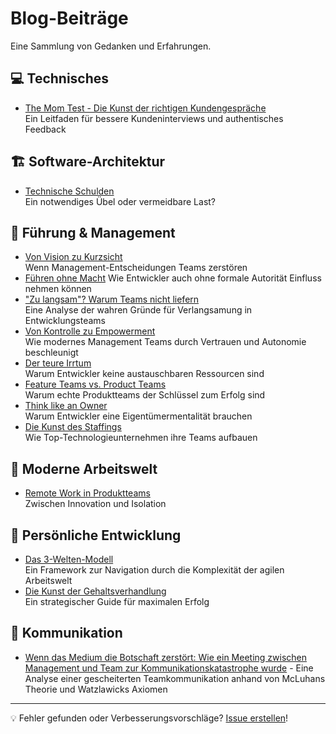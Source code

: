 # Blog-Beiträge

Eine Sammlung von Gedanken und Erfahrungen.

## 💻 Technisches
- [The Mom Test - Die Kunst der richtigen Kundengespräche](the_mom_test_die_kunst_der_richtigen_kundengespraeche.md)  
  Ein Leitfaden für bessere Kundeninterviews und authentisches Feedback

## 🏗 Software-Architektur
- [Technische Schulden](technische_schulden_ein_notwendiges_uebel_oder_vermeidbare_last.md)  
  Ein notwendiges Übel oder vermeidbare Last?

## 👥 Führung & Management
- [Von Vision zu Kurzsicht](von_vision_zu_kurzsicht_wenn_management_entscheidungen_teams_zerstoeren.md)  
  Wenn Management-Entscheidungen Teams zerstören
- [Führen ohne Macht](fuehren_ohne_macht_wie_entwickler_auch_ohne_formale_autoritaet_einfluss_nehmen_koennen.md)
  Wie Entwickler auch ohne formale Autorität Einfluss nehmen können
- ["Zu langsam"? Warum Teams nicht liefern](zu_langsam_warum_teams_nicht_liefern_und_was_wirklich_dahintersteckt.md)  
  Eine Analyse der wahren Gründe für Verlangsamung in Entwicklungsteams
- [Von Kontrolle zu Empowerment](von_kontrolle_zu_empowerment_wie_modernes_management_teams_beschleunigt.md)  
  Wie modernes Management Teams durch Vertrauen und Autonomie beschleunigt
- [Der teure Irrtum](der_teure_irrtum_warum_entwickler_keine_austauschbaren_ressourcen_sind.md)  
  Warum Entwickler keine austauschbaren Ressourcen sind
- [Feature Teams vs. Product Teams](feature_teams_vs_product_teams_warum_echte_produktteams_der_schluessel_zum_erfolg_sind.md)  
  Warum echte Produktteams der Schlüssel zum Erfolg sind
- [Think like an Owner](think_like_an_owner_warum_entwickler_eine_eigentuemer_mentalitaet_brauchen.md)  
  Warum Entwickler eine Eigentümermentalität brauchen
- [Die Kunst des Staffings](die_kunst_des_staffings_wie_top_technologieunternehmen_ihre_teams_aufbauen.md)  
  Wie Top-Technologieunternehmen ihre Teams aufbauen

## 🏢 Moderne Arbeitswelt
- [Remote Work in Produktteams](remote_work_in_produktteams_zwischen_innovation_und_isolation.md)  
  Zwischen Innovation und Isolation

## 🌱 Persönliche Entwicklung
- [Das 3-Welten-Modell](das_3_welten_modell_ein_kompass_fuer_die_navigation_durch_die_agile_arbeitswelt.md)  
  Ein Framework zur Navigation durch die Komplexität der agilen Arbeitswelt
- [Die Kunst der Gehaltsverhandlung](die_kunst_der_gehaltsverhandlung_ein_strategischer_guide_fuer_maximalen_erfolg.md)  
  Ein strategischer Guide für maximalen Erfolg

## 📣 Kommunikation
- [Wenn das Medium die Botschaft zerstört: Wie ein Meeting zwischen Management und Team zur Kommunikationskatastrophe wurde](wenn_das_medium_die_botschaft_zerstoert_wie_ein_meeting_zwischen_management_und_team_zur_kommunikationskatastrophe_wurde.md) - Eine Analyse einer gescheiterten Teamkommunikation anhand von McLuhans Theorie und Watzlawicks Axiomen

---
💡 Fehler gefunden oder Verbesserungsvorschläge? [Issue erstellen](https://github.com/TheCodeOne/posts/issues/new?template=Blank+issue)!
